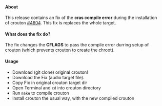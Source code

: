 #### About
This release contains an fix of the **cras compile error** during the installation of crouton [#4804](https://github.com/dnschneid/crouton/issues/4804).  This fix is replaces the whole target.

#### What does the fix do?
The fix changes the **CFLAGS** to pass the compile error durring setup of crouton (which prevents crouton to create the chroot).


#### Usage

- Download (git clone) original crouton!
- Download the Fix (audio target file).
- Copy Fix in original crouton target dir
- Open Terminal and `cd` into crouton directory
- Run `make` to compile crouton
- Install crouton the usual way, with the new compiled crouton
